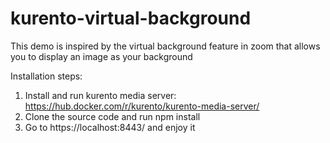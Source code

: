 # kurento-virtual-background
This demo is inspired by the virtual background feature in zoom that allows you to display an image as your background

Installation steps:
1. Install and run kurento media server: https://hub.docker.com/r/kurento/kurento-media-server/
2. Clone the source code and run npm install
3. Go to https://localhost:8443/ and enjoy it
